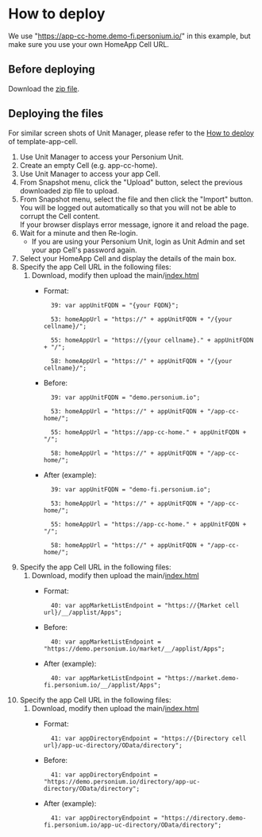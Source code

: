 # How to deploy  
We use "https://app-cc-home.demo-fi.personium.io/" in this example, but make sure you use your own HomeApp Cell URL.  

## Before deploying  
Download the [zip file](/app-cc-home-clone.zip).  

## Deploying the files  
For similar screen shots of Unit Manager, please refer to the [How to deploy](https://github.com/personium/template-app-cell/blob/master/doc/HowToDeploy.md) of template-app-cell.  

1. Use Unit Manager to access your Personium Unit.  
1. Create an empty Cell (e.g. app-cc-home).
1. Use Unit Manager to access your app Cell.  
1. From Snapshot menu, click the "Upload" button, select the previous downloaded zip file to upload.  
1. From Snapshot menu, select the file and then click the "Import" button.   
You will be logged out automatically so that you will not be able to corrupt the Cell content.  
If your browser displays error message, ignore it and reload the page.  
1. Wait for a minute and then Re-login.  
    - If you are using your Personium Unit, login as Unit Admin and set your app Cell's password again.  
1. Select your HomeApp Cell and display the details of the main box.  
1. Specify the app Cell URL in the following files:  
    1. Download, modify then upload the main/[index.html](https://github.com/personium/app-cc-home/blob/master/index.html#L39)  
        - Format:  

                39: var appUnitFQDN = "{your FQDN}";

                53: homeAppUrl = "https://" + appUnitFQDN + "/{your cellname}/";

                55: homeAppUrl = "https://{your cellname}." + appUnitFQDN + "/";

                58: homeAppUrl = "https://" + appUnitFQDN + "/{your cellname}/";

        - Before:  

                39: var appUnitFQDN = "demo.personium.io";

                53: homeAppUrl = "https://" + appUnitFQDN + "/app-cc-home/";

                55: homeAppUrl = "https://app-cc-home." + appUnitFQDN + "/";

                58: homeAppUrl = "https://" + appUnitFQDN + "/app-cc-home/";

        - After (example):  

                39: var appUnitFQDN = "demo-fi.personium.io";

                53: homeAppUrl = "https://" + appUnitFQDN + "/app-cc-home/";

                55: homeAppUrl = "https://app-cc-home." + appUnitFQDN + "/";

                58: homeAppUrl = "https://" + appUnitFQDN + "/app-cc-home/";


1. Specify the app Cell URL in the following files:  
    1. Download, modify then upload the main/[index.html](https://github.com/personium/app-cc-home/blob/master/index.html#L40)  
        - Format:  

                40: var appMarketListEndpoint = "https://{Market cell url}/__/applist/Apps";

        - Before:  

                40: var appMarketListEndpoint = "https://demo.personium.io/market/__/applist/Apps";

        - After (example):  

                40: var appMarketListEndpoint = "https://market.demo-fi.personium.io/__/applist/Apps";
                
1. Specify the app Cell URL in the following files:  
    1. Download, modify then upload the main/[index.html](https://github.com/personium/app-cc-home/blob/master/index.html#L41)  
        - Format:  

                41: var appDirectoryEndpoint = "https://{Directory cell url}/app-uc-directory/OData/directory";

        - Before:  

                41: var appDirectoryEndpoint = "https://demo.personium.io/directory/app-uc-directory/OData/directory";

        - After (example):  

                41: var appDirectoryEndpoint = "https://directory.demo-fi.personium.io/app-uc-directory/OData/directory";